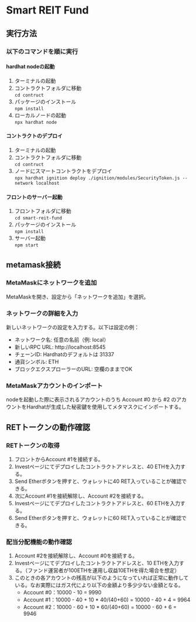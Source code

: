 # Smart REIT Fund

## 実行方法

### 以下のコマンドを順に実行

#### hardhat nodeの起動
1. ターミナルの起動
2. コントラクトフォルダに移動  
`cd contruct`  
3. パッケージのインストール  
`npm install`  
4. ローカルノードの起動  
`npx hardhat node`  

#### コントラクトのデプロイ
1. ターミナルの起動  
2. コントラクトフォルダに移動  
`cd contruct`  
3. ノードにスマートコントラクトをデプロイ  
`npx hardhat ignition deploy ./ignition/modules/SecurityToken.js --network localhost`

#### フロントのサーバー起動
1. フロントフォルダに移動  
`cd smart-reit-fund`  
2. パッケージのインストール  
`npm install`  
3. サーバー起動  
`npm start`  

## metamask接続

### MetaMaskにネットワークを追加

MetaMaskを開き、設定から「ネットワークを追加」を選択。
### ネットワークの詳細を入力

新しいネットワークの設定を入力する。以下は設定の例：  
- ネットワーク名: 任意の名前（例: local）  
- 新しいRPC URL: http://localhost:8545  
- チェーンID: Hardhatのデフォルトは 31337   
- 通貨シンボル: ETH   
- ブロックエクスプローラーのURL: 空欄のままでOK  

### MetaMaskアカウントのインポート

nodeを起動した際に表示されるアカウントのうち Account #0 から #2 のアカウントをHardhatが生成した秘密鍵を使用してメタマスクにインポートする。  

## RETトークンの動作確認
### RETトークンの取得
1. フロントからAccount #1を接続する。
2. Investページにてデプロイしたコントラクトアドレスと、40 ETHを入力する。
3. Send Etherボタンを押すと、ウォレットに40 RET入っていることが確認できる。
4. 次にAccount #1を接続解除し、Account #2を接続する。
2. Investページにてデプロイしたコントラクトアドレスと、60 ETHを入力する。
3. Send Etherボタンを押すと、ウォレットに60 RET入っていることが確認できる。
### 配当分配機能の動作確認
1. Account #2を接続解除し、Account #0を接続する。
2. Investページにてデプロイしたコントラクトアドレスと、10 ETHを入力する。（ファンド運営者が100ETHを運用し収益10ETHを得た場合を想定）
3. このときの各アカウントの残高が以下のようになっていれば正常に動作している。なお実際にはガス代により以下の金額より多少少ない金額となる。
	- Account #0：10000 - 10 = 9990
	- Account #1：10000 - 40 + 10 * 40/(40+60) = 10000 - 40 + 4 = 9964 
	- Account #2：10000 - 60 + 10 * 60/(40+60) = 10000 - 60 + 6 = 9946

